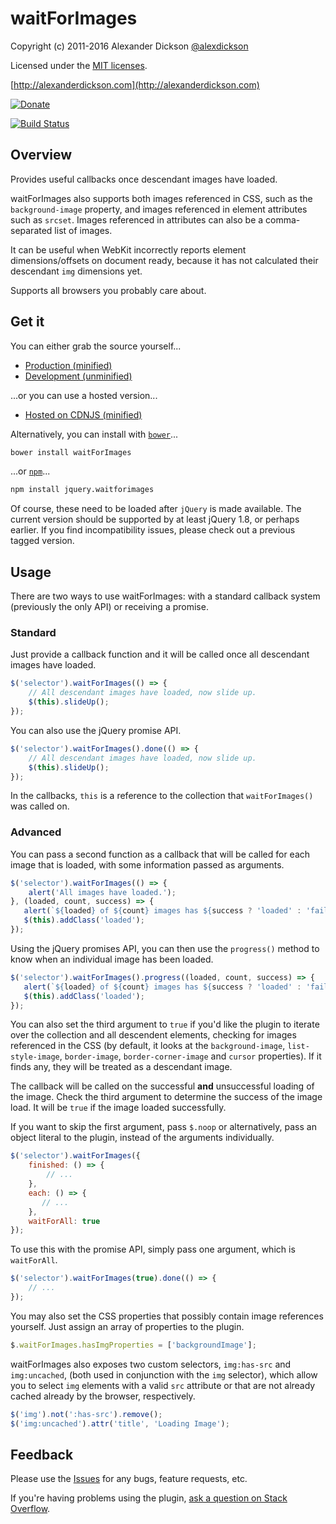 # waitForImages

Copyright (c) 2011-2016 Alexander Dickson [@alexdickson](http://twitter.com/alexdickson)

Licensed under the [MIT licenses](https://raw.github.com/alexanderdickson/waitForImages/master/LICENSE-MIT).

[http://alexanderdickson.com](http://alexanderdickson.com)

[![Donate](http://www.pledgie.com/campaigns/18572.svg?skin_name=chrome)](http://www.pledgie.com/campaigns/18572)


[![Build Status](https://secure.travis-ci.org/alexanderdickson/waitForImages.svg)](http://travis-ci.org/alexanderdickson/waitForImages)

## Overview

Provides useful callbacks once descendant images have loaded.

waitForImages also supports both images referenced in CSS, such as the `background-image` property, and images referenced in element attributes such as `srcset`. Images referenced in attributes can also be a comma-separated list of images.

It can be useful when WebKit incorrectly reports element dimensions/offsets on document ready, because it has not calculated their descendant `img` dimensions yet.

Supports all browsers you probably care about.

## Get it

You can either grab the source yourself...

- [Production (minified)](https://raw.github.com/alexanderdickson/waitForImages/master/dist/jquery.waitforimages.min.js)
- [Development (unminified)](https://raw.github.com/alexanderdickson/waitForImages/master/dist/jquery.waitforimages.js)

...or you can use a hosted version...

- [Hosted on CDNJS (minified)](http://cdnjs.cloudflare.com/ajax/libs/jquery.waitforimages/1.5.0/jquery.waitforimages.min.js)

Alternatively, you can install with [`bower`](http://bower.io/)...

```bash
bower install waitForImages
```

...or [`npm`](https://www.npmjs.com/)...

```bash
npm install jquery.waitforimages
```

Of course, these need to be loaded after `jQuery` is made available. The current version should be supported by at least jQuery 1.8, or perhaps earlier. If you find incompatibility issues, please check out a previous tagged version.

## Usage

There are two ways to use waitForImages: with a standard callback system (previously the only API) or receiving a promise.

### Standard

Just provide a callback function and it will be called once all descendant images have loaded.

```javascript
$('selector').waitForImages(() => {
    // All descendant images have loaded, now slide up.
    $(this).slideUp();
});
```

You can also use the jQuery promise API.

```javascript
$('selector').waitForImages().done(() => {
    // All descendant images have loaded, now slide up.
    $(this).slideUp();
});
```

In the callbacks, `this` is a reference to the collection that `waitForImages()` was called on.

### Advanced

You can pass a second function as a callback that will be called for each image that is loaded, with some information passed as arguments.

```javascript
$('selector').waitForImages(() => {
    alert('All images have loaded.');
}, (loaded, count, success) => {
   alert(`${loaded} of ${count} images has ${success ? 'loaded' : 'failed to load'}.`);
   $(this).addClass('loaded');
});
```

Using the jQuery promises API, you can then use the `progress()` method to know when an individual image has been loaded.

```javascript
$('selector').waitForImages().progress((loaded, count, success) => {
   alert(`${loaded} of ${count} images has ${success ? 'loaded' : 'failed to load'}.`);
   $(this).addClass('loaded');
});
```

You can also set the third argument to `true` if you'd like the plugin to iterate over the collection and all descendent elements, checking for images referenced in the CSS (by default, it looks at the `background-image`, `list-style-image`, `border-image`, `border-corner-image` and `cursor` properties). If it finds any, they will be treated as a descendant image.

The callback will be called on the successful **and** unsuccessful loading of the image. Check the third argument to determine the success of the image load. It will be `true` if the image loaded successfully.

If you want to skip the first argument, pass `$.noop` or alternatively, pass an object literal to the plugin, instead of the arguments individually.

```javascript
$('selector').waitForImages({
    finished: () => {
        // ...
    },
    each: () => {
       // ...
    },
    waitForAll: true
});
```

To use this with the promise API, simply pass one argument, which is `waitForAll`.

```javascript
$('selector').waitForImages(true).done(() => {
    // ...
});
```

You may also set the CSS properties that possibly contain image references yourself. Just assign an array of properties to the plugin.

```javascript
$.waitForImages.hasImgProperties = ['backgroundImage'];
```

waitForImages also exposes two custom selectors, `img:has-src` and `img:uncached`, (both used in conjunction with the `img` selector), which allow you to select `img` elements with a valid `src` attribute or that are not already cached already by the browser, respectively.

```javascript
$('img').not(':has-src').remove();
$('img:uncached').attr('title', 'Loading Image');
```

## Feedback

Please use the [Issues](https://github.com/alexanderdickson/waitForImages/issues) for any bugs, feature requests, etc.

If you're having problems using the plugin, [ask a question on Stack Overflow](http://stackoverflow.com/questions/tagged/waitforimages).

